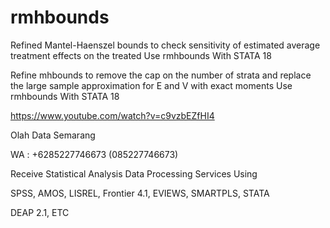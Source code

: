 # rmhbounds
Refined Mantel-Haenszel bounds to check sensitivity of estimated average treatment effects on the treated Use rmhbounds With STATA 18

Refine mhbounds to remove the cap on the number of strata and replace the large sample approximation for E and V with exact moments Use rmhbounds With STATA 18

https://www.youtube.com/watch?v=c9vzbEZfHI4

Olah Data Semarang

WA : +6285227746673 (085227746673)

Receive Statistical Analysis Data Processing Services Using

SPSS, AMOS, LISREL, Frontier 4.1, EVIEWS, SMARTPLS, STATA

DEAP 2.1, ETC

